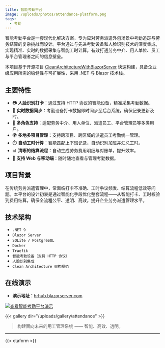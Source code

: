 ```yaml
---
title: 智能考勤平台
image: /uploads/photos/attendance-platform.png
tags:
  - 考勤
---
```


智能考勤平台是一套现代化解决方案，专为应对劳务派遣外包场景中考勤追踪与劳务结算的复杂挑战而设计。平台通过与先进考勤设备和人脸识别技术的深度集成，实现精准、实时的数据采集与智能工时计算，有效打通劳务中介、用人单位、员工与平台管理者之间的信息壁垒。

本项目基于开源项目 [CleanArchitectureWithBlazorServer](https://github.com/neozhu/CleanArchitectureWithBlazorServer) 快速构建，具备企业级应用所需的稳健性与可扩展性，采用 .NET 与 Blazor 技术栈。

## 主要特性

- 📷 **人脸识别打卡**：通过支持 HTTP 协议的智能设备，精准采集考勤数据。
- 🔁 **实时数据同步**：考勤设备打卡数据即时同步至后台系统，确保记录更新及时。
- 👥 **多角色支持**：适配劳务中介、用人单位、派遣员工、平台管理员等多类用户。
- 🌍 **多地多项目管理**：支持跨项目、跨区域的派遣员工考勤统一管理。
- ⏱️ **自动工时计算**：智能匹配上下班记录，自动识别加班并汇总工时。
- 📊 **清晰的结算流程**：自动生成劳务费用明细与对账单，提升效率。
- 📱 **支持 Web 与移动端**：随时随地查看与管理考勤数据。

## 项目背景

在传统劳务派遣管理中，常面临打卡不准确、工时争议频发、结算流程低效等问题。本平台的设计初衷是通过智能化手段优化整套流程——从智能打卡、工时校验到费用结算，确保全流程公平、透明、高效，提升企业劳务派遣管理水平。

## 技术架构

- `.NET 9`
- `Blazor Server`
- `SQLite / PostgreSQL`
- `Docker`
- `Traefik`
- `智能考勤设备（支持 HTTP 协议）`
- `人脸识别集成`
- `Clean Architecture 架构规范`

## 在线演示

- **演示地址**：[hrhub.blazorserver.com](https://hrhub.blazorserver.com/)

[![查看智能考勤平台演示](/uploads/photos/attendance/01.png)](/uploads/photos/attendance/01.png)

{{< gallery dir="/uploads/gallery/attendance" >}}

> 构建面向未来的用工管理系统 —— 智能、高效、透明。

---

{{< ctaform >}}

